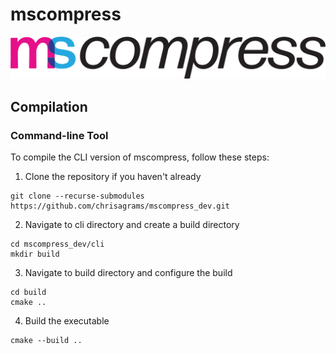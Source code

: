 # mscompress
![Logo](electron/assets/logos/msc_logo.svg)


## Compilation
### Command-line Tool
To compile the CLI version of mscompress, follow these steps:

1. Clone the repository if you haven't already
```
git clone --recurse-submodules https://github.com/chrisagrams/mscompress_dev.git
```
2. Navigate to cli directory and create a build directory
```
cd mscompress_dev/cli
mkdir build
```
3. Navigate to build directory and configure the build
```
cd build
cmake ..
```
4. Build the executable
```
cmake --build ..
```

